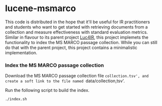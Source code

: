 # lucene-msmarco

This code is distributed in the hope that it'll be useful for IR practitioners and students who want to get started with retrieving documents from a collection and measure effectiveness with standard evaluation metrics. Similar in flavour to its parent project [Luc4IR](https://github.com/gdebasis/luc4ir), this project implemets the functionality to index the MS MARCO passage collection. While you can still do that with the parent project, this project contains a minimalistic implementation.


### Index the MS MARCO passage collection

Download the MS MARCO passage collection file `collection.tsv', and create a soft link to the file named `data/collection,tsv'.
 
Run the following script to build the index.
```
./index.sh
```
